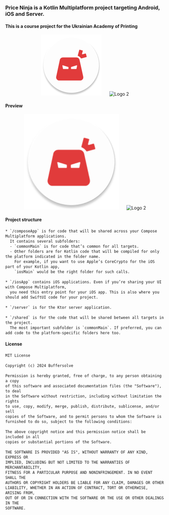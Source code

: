 ### Price Ninja is a Kotlin Multiplatform project targeting Android, iOS and Server.
#### This is a course project for the Ukrainian Academy of Printing

<div align="center">
    <img src="https://raw.githubusercontent.com/Buffersolve/PriceNinja/develop/composeApp/src/androidMain/res/mipmap-xxxhdpi/ic_launcher_round.webp" alt="Logo 1" style="margin-right: 20px;">
    <img src="https://scontent.flwo3-1.fna.fbcdn.net/v/t39.30808-6/295348055_469187578545303_2621973207460937108_n.png?_nc_cat=107&ccb=1-7&_nc_sid=5f2048&_nc_ohc=0wipK874cAAQ7kNvgGcpF1M&_nc_ht=scontent.flwo3-1.fna&oh=00_AYAY9CTGwt2niX3_SMPVSKSX46Z-2rQhQcwf29YgV8xGDQ&oe=666E370A" alt="Logo 2" style="height: 200px;">
</div>


#### Preview

<div align="center">
    <img width="300" src="https://raw.githubusercontent.com/Buffersolve/PriceNinja/develop/composeApp/src/androidMain/res/mipmap-xxxhdpi/ic_launcher_round.webp" alt="Logo 1" style="margin-right: 20px;">
    <img width="300" src="https://scontent.flwo3-1.fna.fbcdn.net/v/t39.30808-6/295348055_469187578545303_2621973207460937108_n.png?_nc_cat=107&ccb=1-7&_nc_sid=5f2048&_nc_ohc=0wipK874cAAQ7kNvgGcpF1M&_nc_ht=scontent.flwo3-1.fna&oh=00_AYAY9CTGwt2niX3_SMPVSKSX46Z-2rQhQcwf29YgV8xGDQ&oe=666E370A" alt="Logo 2" style="height: 200px;">
</div>

#### Project structure

```
* `/composeApp` is for code that will be shared across your Compose Multiplatform applications.
  It contains several subfolders:
  - `commonMain` is for code that’s common for all targets.
  - Other folders are for Kotlin code that will be compiled for only the platform indicated in the folder name.
    For example, if you want to use Apple’s CoreCrypto for the iOS part of your Kotlin app,
    `iosMain` would be the right folder for such calls.

* `/iosApp` contains iOS applications. Even if you’re sharing your UI with Compose Multiplatform, 
  you need this entry point for your iOS app. This is also where you should add SwiftUI code for your project.

* `/server` is for the Ktor server application.

* `/shared` is for the code that will be shared between all targets in the project.
  The most important subfolder is `commonMain`. If preferred, you can add code to the platform-specific folders here too.
```

#### License
```
MIT License

Copyright (c) 2024 Buffersolve

Permission is hereby granted, free of charge, to any person obtaining a copy
of this software and associated documentation files (the "Software"), to deal
in the Software without restriction, including without limitation the rights
to use, copy, modify, merge, publish, distribute, sublicense, and/or sell
copies of the Software, and to permit persons to whom the Software is
furnished to do so, subject to the following conditions:

The above copyright notice and this permission notice shall be included in all
copies or substantial portions of the Software.

THE SOFTWARE IS PROVIDED "AS IS", WITHOUT WARRANTY OF ANY KIND, EXPRESS OR
IMPLIED, INCLUDING BUT NOT LIMITED TO THE WARRANTIES OF MERCHANTABILITY,
FITNESS FOR A PARTICULAR PURPOSE AND NONINFRINGEMENT. IN NO EVENT SHALL THE
AUTHORS OR COPYRIGHT HOLDERS BE LIABLE FOR ANY CLAIM, DAMAGES OR OTHER
LIABILITY, WHETHER IN AN ACTION OF CONTRACT, TORT OR OTHERWISE, ARISING FROM,
OUT OF OR IN CONNECTION WITH THE SOFTWARE OR THE USE OR OTHER DEALINGS IN THE
SOFTWARE.
```